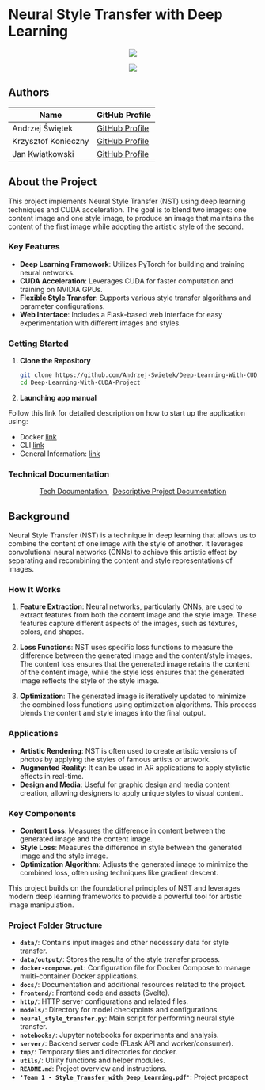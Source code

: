 # Neural Style Transfer with Deep Learning

<p align="center">
  <a href="https://skillicons.dev">
    <img src="https://skillicons.dev/icons?i=git,python,pytorch,anaconda" />
  </a>
</p>
<p align="center">
  <a href="https://skillicons.dev">
    <img src="https://skillicons.dev/icons?i=flask,kafka,svelte" />
  </a>
</p>

## Authors

| Name              | GitHub Profile                                |
|-------------------|-----------------------------------------------|
| Andrzej Świętek   | [GitHub Profile](https://github.com/Andrzej-Swietek)   |
| Krzysztof Konieczny| [GitHub Profile](https://github.com/KrzysztofProgramming)|
| Jan Kwiatkowski   | [GitHub Profile](https://github.com/ZEN1X)   |

## About the Project

This project implements Neural Style Transfer (NST) using deep learning techniques and CUDA acceleration. The goal is to blend two images: one content image and one style image, to produce an image that maintains the content of the first image while adopting the artistic style of the second.

### Key Features

- **Deep Learning Framework**: Utilizes PyTorch for building and training neural networks.
- **CUDA Acceleration**: Leverages CUDA for faster computation and training on NVIDIA GPUs.
- **Flexible Style Transfer**: Supports various style transfer algorithms and parameter configurations.
- **Web Interface**: Includes a Flask-based web interface for easy experimentation with different images and styles.

### Getting Started

1. **Clone the Repository**
   ```bash
   git clone https://github.com/Andrzej-Swietek/Deep-Learning-With-CUDA-Project/
   cd Deep-Learning-With-CUDA-Project
   ```
2. **Launching app manual**
   
Follow this link for detailed description on how to start up the application using:
- Docker [link](https://github.com/Andrzej-Swietek/Deep-Learning-With-CUDA-Project/tree/main/docs#docker)
- CLI [link](https://github.com/Andrzej-Swietek/Deep-Learning-With-CUDA-Project/tree/main/docs#cli)
- General Information: [link](https://github.com/Andrzej-Swietek/Deep-Learning-With-CUDA-Project/tree/main/docs)

### Technical Documentation

<p align="center">
  <a href="https://github.com/Andrzej-Swietek/Deep-Learning-With-CUDA-Project/tree/main/docs">
     Tech Documentation 
  </a>
  &nbsp;
  <a href="https://github.com/Andrzej-Swietek/Deep-Learning-With-CUDA-Project/tree/main/docs/project_documentation.pdf">
     Descriptive Project Documentation 
  </a>
</p>


## Background

Neural Style Transfer (NST) is a technique in deep learning that allows us to combine the content of one image with the style of another. It leverages convolutional neural networks (CNNs) to achieve this artistic effect by separating and recombining the content and style representations of images.

### How It Works

1. **Feature Extraction**: Neural networks, particularly CNNs, are used to extract features from both the content image and the style image. These features capture different aspects of the images, such as textures, colors, and shapes.

2. **Loss Functions**: NST uses specific loss functions to measure the difference between the generated image and the content/style images. The content loss ensures that the generated image retains the content of the content image, while the style loss ensures that the generated image reflects the style of the style image.

3. **Optimization**: The generated image is iteratively updated to minimize the combined loss functions using optimization algorithms. This process blends the content and style images into the final output.

### Applications

- **Artistic Rendering**: NST is often used to create artistic versions of photos by applying the styles of famous artists or artwork.
- **Augmented Reality**: It can be used in AR applications to apply stylistic effects in real-time.
- **Design and Media**: Useful for graphic design and media content creation, allowing designers to apply unique styles to visual content.

### Key Components

- **Content Loss**: Measures the difference in content between the generated image and the content image.
- **Style Loss**: Measures the difference in style between the generated image and the style image.
- **Optimization Algorithm**: Adjusts the generated image to minimize the combined loss, often using techniques like gradient descent.

This project builds on the foundational principles of NST and leverages modern deep learning frameworks to provide a powerful tool for artistic image manipulation.
   
### Project Folder Structure
- **`data/`**: Contains input images and other necessary data for style transfer.
- **`data/output/`**: Stores the results of the style transfer process.
- **`docker-compose.yml`**: Configuration file for Docker Compose to manage multi-container Docker applications.
- **`docs/`**: Documentation and additional resources related to the project.
- **`frontend/`**: Frontend code and assets (Svelte).
- **`http/`**: HTTP server configurations and related files.
- **`models/`**: Directory for model checkpoints and configurations.
- **`neural_style_transfer.py`**: Main script for performing neural style transfer.
- **`notebooks/`**: Jupyter notebooks for experiments and analysis.
- **`server/`**: Backend server code (FLask API and worker/consumer).
- **`tmp/`**: Temporary files and directories for docker.
- **`utils/`**: Utility functions and helper modules.
- **`README.md`**: Project overview and instructions.
- **`'Team 1 - Style_Transfer_with_Deep_Learning.pdf'`**: Project prospect

